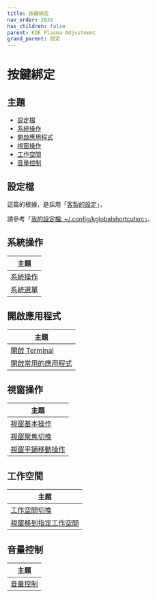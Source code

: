 ```yaml
---
title: 按鍵綁定
nav_order: 2030
has_children: false
parent: KDE Plasma Adjustment
grand_parent: 設定
---
```



# 按鍵綁定


## 主題

* [設定檔](#設定檔)
* [系統操作](#系統操作)
* [開啟應用程式](#開啟應用程式)
* [視窗操作](#視窗操作)
* [工作空間](#工作空間)
* [音量控制](#音量控制)


## 設定檔

這篇的根據，是採用「[客製的設定](https://samwhelp.github.io/note-about-kde/read/config/kde-plasma-adjustment.html)」，

請參考「[我的設定檔: ~/.config/kglobalshortcutsrc](https://github.com/samwhelp/note-about-kde/blob/gh-pages/_demo/prototype/de/kde-plasma/part/keybind/kde-plasma-keybind-main/config/kde-plasma-keybind/skel/.config/kglobalshortcutsrc)」。


## 系統操作

| 主題 |
| --- |
| [系統操作](keybind/system-control) |
| [系統選單](keybind/system-menu) |


## 開啟應用程式

| 主題 |
| --- |
| [開啟 Terminal](keybind/application-launch-terminal) |
| [開啟常用的應用程式](keybind/application-launch-favorite) |


## 視窗操作

| 主題 |
| --- |
| [視窗基本操作](keybind/window-control) |
| [視窗聚焦切換](keybind/window-focus) |
| [視窗平鋪移動操作](keybind/window-tiling-move) |


## 工作空間

| 主題 |
| --- |
| [工作空間切換](keybind/workspace-switch) |
| [視窗移到指定工作空間](keybind/window-move-to-workspace) |



## 音量控制

| 主題 |
| --- |
| [音量控制](keybind/volume-control) |
